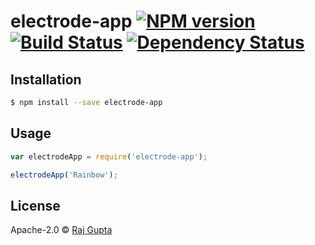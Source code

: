 # electrode-app [![NPM version][npm-image]][npm-url] [![Build Status][travis-image]][travis-url] [![Dependency Status][daviddm-image]][daviddm-url]
> 

## Installation

```sh
$ npm install --save electrode-app
```

## Usage

```js
var electrodeApp = require('electrode-app');

electrodeApp('Rainbow');
```
## License

Apache-2.0 © [Raj Gupta]()


[npm-image]: https://badge.fury.io/js/electrode-app.svg
[npm-url]: https://npmjs.org/package/electrode-app
[travis-image]: https://travis-ci.org/rajdgreat007/electrode-app.svg?branch=master
[travis-url]: https://travis-ci.org/rajdgreat007/electrode-app
[daviddm-image]: https://david-dm.org/rajdgreat007/electrode-app.svg?theme=shields.io
[daviddm-url]: https://david-dm.org/rajdgreat007/electrode-app
